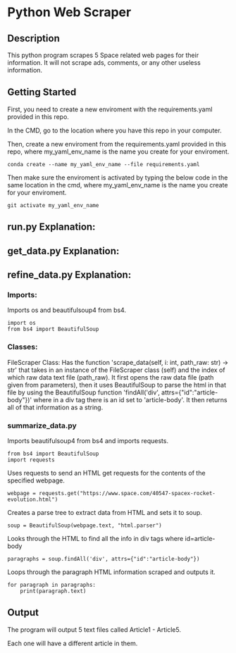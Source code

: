 # Python Web Scraper
## Description
This python program scrapes 5 Space related web pages for their information. It will not scrape ads, comments, or any other useless information.

## Getting Started
First, you need to create a new enviroment with the requirements.yaml provided in this repo.

In the CMD, go to the location where you have this repo in your computer.

Then, create a new enviroment from the requirements.yaml provided in this repo, where my_yaml_env_name is the name you create for your enviroment.
```
conda create --name my_yaml_env_name --file requirements.yaml
```
Then make sure the enviroment is activated by typing the below code in the same location in the cmd, where my_yaml_env_name is the name you create for your enviroment.
```
git activate my_yaml_env_name
```

## run.py Explanation:




## get_data.py Explanation:



## refine_data.py Explanation:

### Imports:
Imports os and beautifulsoup4 from bs4.
```
import os
from bs4 import BeautifulSoup
```

### Classes:
FileScraper Class: Has the function 'scrape_data(self, i: int, path_raw: str) -> str' that takes in an instance of the FileScraper class (self) and the index of which raw data text file (path_raw). It first opens the raw data file (path given from parameters), then it uses BeautifulSoup to parse the html in that file by using the BeautifulSoup function 'findAll('div', attrs={"id":"article-body"})' where in a div tag there is an id set to 'article-body'. It then returns all of that information as a string.

### summarize_data.py


Imports beautifulsoup4 from bs4 and imports requests.
```
from bs4 import BeautifulSoup
import requests
```
Uses requests to send an HTML get requests for the contents of the specified webpage.
```
webpage = requests.get("https://www.space.com/40547-spacex-rocket-evolution.html")
```
Creates a parse tree to extract data from HTML and sets it to soup.
```
soup = BeautifulSoup(webpage.text, "html.parser")
```
Looks through the HTML to find all the info in div tags where id=article-body
```
paragraphs = soup.findAll('div', attrs={"id":"article-body"})
```

Loops through the paragraph HTML information scraped and outputs it.
```
for paragraph in paragraphs:
    print(paragraph.text)
```

## Output
The program will output 5 text files called Article1 - Article5.

Each one will have a different article in them.

